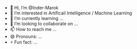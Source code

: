 - 👋 Hi, I’m @Inder-Marok
- 👀 I’m interested in Artificail Intelligence / Machine Learning
- 🌱 I’m currently learning ...
- 💞️ I’m looking to collaborate on ...
- 📫 How to reach me ...
- 😄 Pronouns: ...
- ⚡ Fun fact: ...

<!---
Inder-Marok/Inder-Marok is a ✨ special ✨ repository because its `README.md` (this file) appears on your GitHub profile.
You can click the Preview link to take a look at your changes.
--->
